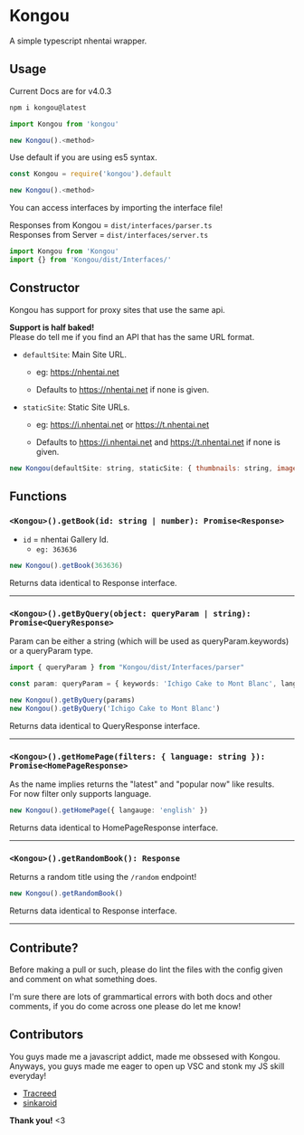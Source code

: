 # Kongou

A simple typescript nhentai wrapper.

## Usage

Current Docs are for v4.0.3

```sh
npm i kongou@latest
```

```js
import Kongou from 'kongou'

new Kongou().<method>
```

Use default if you are using es5 syntax.

```js
const Kongou = require('kongou').default

new Kongou().<method>
```

You can access interfaces by importing the interface file!

Responses from Kongou = `dist/interfaces/parser.ts`  
Responses from Server = `dist/interfaces/server.ts`

```ts
import Kongou from 'Kongou'
import {} from 'Kongou/dist/Interfaces/'
```

## Constructor

Kongou has support for proxy sites that use the same api.

**Support is half baked!**  
Please do tell me if you find an API that has the same URL format.

- `defaultSite`: Main Site URL.
  - eg: <https://nhentai.net>
  
  - Defaults to <https://nhentai.net> if none is given.

- `staticSite`: Static Site URLs.
  - eg: <https://i.nhentai.net> or <https://t.nhentai.net>

  - Defaults to <https://i.nhentai.net> and <https://t.nhentai.net> if none is given.

```js
new Kongou(defaultSite: string, staticSite: { thumbnails: string, images: string })
```

## Functions

### `<Kongou>().getBook(id: string | number): Promise<Response>`

- `id` = nhentai Gallery Id.
  - `eg: 363636`

```ts
new Kongou().getBook(363636)
```

Returns data identical to Response interface.

---

### `<Kongou>().getByQuery(object: queryParam | string): Promise<QueryResponse>`

Param can be either a string (which will be used as queryParam.keywords) or a queryParam type.

```ts
import { queryParam } from "Kongou/dist/Interfaces/parser"

const param: queryParam = { keywords: 'Ichigo Cake to Mont Blanc', lang: 'english', page: 1, sort: 'popular' }

new Kongou().getByQuery(params)
new Kongou().getByQuery('Ichigo Cake to Mont Blanc')
```

Returns data identical to QueryResponse interface.

---

### `<Kongou>().getHomePage(filters: { language: string }): Promise<HomePageResponse>`

As the name implies returns the "latest" and "popular now" like results.  
For now filter only supports language.

```ts
new Kongou().getHomePage({ langauge: 'english' })
```

Returns data identical to HomePageResponse interface.

---

### `<Kongou>().getRandomBook(): Response`

Returns a random title using the `/random` endpoint!  

```ts
new Kongou().getRandomBook()
```

Returns data identical to Response interface.

---

## Contribute?

Before making a pull or such, please do lint the files with the config given and comment on what something does.

I'm sure there are lots of grammartical errors with both docs and other comments, if you do come across one please do let me know!

## Contributors

You guys made me a javascript addict, made me obssesed with Kongou.  
Anyways, you guys made me eager to open up VSC and stonk my JS skill everyday!

- [Tracreed](https://git.fuyu.moe/Tracreed)
- [sinkaroid](https://www.github.com/sinkaroid)

**Thank you!** <3
